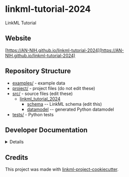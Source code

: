 # linkml-tutorial-2024

LinkML Tutorial

## Website

[https://AN-NIH.github.io/linkml-tutorial-2024](https://AN-NIH.github.io/linkml-tutorial-2024)

## Repository Structure

* [examples/](examples/) - example data
* [project/](project/) - project files (do not edit these)
* [src/](src/) - source files (edit these)
  * [linkml_tutorial_2024](src/linkml_tutorial_2024)
    * [schema](src/linkml_tutorial_2024/schema) -- LinkML schema
      (edit this)
    * [datamodel](src/linkml_tutorial_2024/datamodel) -- generated
      Python datamodel
* [tests/](tests/) - Python tests

## Developer Documentation

<details>
Use the `make` command to generate project artefacts:

* `make all`: make everything
* `make deploy`: deploys site
</details>

## Credits

This project was made with
[linkml-project-cookiecutter](https://github.com/linkml/linkml-project-cookiecutter).
